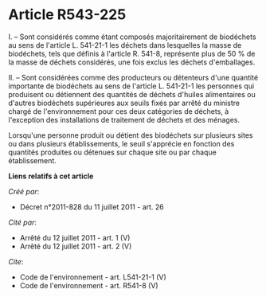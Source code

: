 # Article R543-225

I. – Sont considérés comme étant composés majoritairement de biodéchets au sens de l'article L. 541-21-1 les déchets dans
lesquelles la masse de biodéchets, tels que définis à l'article R. 541-8, représente plus de 50 % de la masse de déchets
considérés, une fois exclus les déchets d'emballages.

II. – Sont considérées comme des producteurs ou détenteurs d'une quantité importante de biodéchets au sens de l'article L.
541-21-1 les personnes qui produisent ou détiennent des quantités de déchets d'huiles alimentaires ou d'autres biodéchets
supérieures aux seuils fixés par arrêté du ministre chargé de l'environnement pour ces deux catégories de déchets, à
l'exception des installations de traitement de déchets et des ménages.

Lorsqu'une personne produit ou détient des biodéchets sur plusieurs sites ou dans plusieurs établissements, le seuil
s'apprécie en fonction des quantités produites ou détenues sur chaque site ou par chaque établissement.

**Liens relatifs à cet article**

_Créé par_:

  - Décret n°2011-828 du 11 juillet 2011 - art. 26

_Cité par_:

  - Arrêté du 12 juillet 2011 - art. 1 (V)
  - Arrêté du 12 juillet 2011 - art. 2 (V)

_Cite_:

  - Code de l'environnement - art. L541-21-1 (V)
  - Code de l'environnement - art. R541-8 (V)
